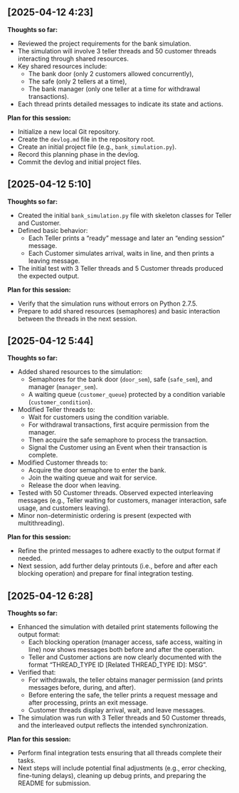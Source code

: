 ## [2025-04-12 4:23]
**Thoughts so far:**
- Reviewed the project requirements for the bank simulation.
- The simulation will involve 3 teller threads and 50 customer threads interacting through shared resources.
- Key shared resources include:
  - The bank door (only 2 customers allowed concurrently),
  - The safe (only 2 tellers at a time),
  - The bank manager (only one teller at a time for withdrawal transactions).
- Each thread prints detailed messages to indicate its state and actions.

**Plan for this session:**
- Initialize a new local Git repository.
- Create the `devlog.md` file in the repository root.
- Create an initial project file (e.g., `bank_simulation.py`).
- Record this planning phase in the devlog.
- Commit the devlog and initial project files.

## [2025-04-12 5:10]
**Thoughts so far:**
- Created the initial `bank_simulation.py` file with skeleton classes for Teller and Customer.
- Defined basic behavior:
  - Each Teller prints a “ready” message and later an “ending session” message.
  - Each Customer simulates arrival, waits in line, and then prints a leaving message.
- The initial test with 3 Teller threads and 5 Customer threads produced the expected output.

**Plan for this session:**
- Verify that the simulation runs without errors on Python 2.7.5.
- Prepare to add shared resources (semaphores) and basic interaction between the threads in the next session.

## [2025-04-12 5:44]
**Thoughts so far:**
- Added shared resources to the simulation:
  - Semaphores for the bank door (`door_sem`), safe (`safe_sem`), and manager (`manager_sem`).
  - A waiting queue (`customer_queue`) protected by a condition variable (`customer_condition`).
- Modified Teller threads to:
  - Wait for customers using the condition variable.
  - For withdrawal transactions, first acquire permission from the manager.
  - Then acquire the safe semaphore to process the transaction.
  - Signal the Customer using an Event when their transaction is complete.
- Modified Customer threads to:
  - Acquire the door semaphore to enter the bank.
  - Join the waiting queue and wait for service.
  - Release the door when leaving.
- Tested with 50 Customer threads. Observed expected interleaving messages (e.g., Teller waiting for customers, manager interaction, safe usage, and customers leaving).
- Minor non-deterministic ordering is present (expected with multithreading).

**Plan for this session:**
- Refine the printed messages to adhere exactly to the output format if needed.
- Next session, add further delay printouts (i.e., before and after each blocking operation) and prepare for final integration testing.

## [2025-04-12 6:28]
**Thoughts so far:**
- Enhanced the simulation with detailed print statements following the output format:
  - Each blocking operation (manager access, safe access, waiting in line) now shows messages both before and after the operation.
  - Teller and Customer actions are now clearly documented with the format “THREAD_TYPE ID [Related THREAD_TYPE ID]: MSG”.
- Verified that:
  - For withdrawals, the teller obtains manager permission (and prints messages before, during, and after).
  - Before entering the safe, the teller prints a request message and after processing, prints an exit message.
  - Customer threads display arrival, wait, and leave messages.
- The simulation was run with 3 Teller threads and 50 Customer threads, and the interleaved output reflects the intended synchronization.

**Plan for this session:**
- Perform final integration tests ensuring that all threads complete their tasks.
- Next steps will include potential final adjustments (e.g., error checking, fine-tuning delays), cleaning up debug prints, and preparing the README for submission.
